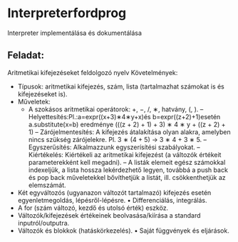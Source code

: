 # Interpreterfordprog
Interpreter implementálása és dokumentálása
## Feladat:
Aritmetikai kifejezéseket feldolgozó nyelv Követelmények:

- Típusok: aritmetikai kifejezés, szám, lista (tartalmazhat számokat is és kifejezéseket is).
- Műveletek: 
  - A szokásos aritmetikai operátorok: +, −, /, ∗, hatvány, (, ).
  – Helyettesítés:Pl.:a=expr((x+3)∗4∗y+x)és b=expr((z+2)+1)esetén a.substitute(x=b) eredménye (((z + 2) + 1) + 3) ∗ 4 ∗ y + ((z + 2) + 1)
  – Zárójelmentesítés: A kifejezés átalakítása olyan alakra, amelyben nincs szükség zárójelekre. Pl. 3 ∗ (4 + 5) → 3 ∗ 4 + 3 ∗ 5.
  – Egyszerűsítés: Alkalmazzunk egyszerísítési szabályokat.
  – Kiértékelés: Kiértékeli az aritmetikai kifejezést (a változók értékeit parameterekként kell megadni).
  – A listák elemeit egész számokkal indexeljük, a lista hossza lekérdezhető legyen, továbbá a push back és pop back műveletekkel bővíthetjük a listát, ill. csökkenthetjük az elemszámát.
- Két egyváltozós (ugyanazon változót tartalmazó) kifejezés esetén egyenletmegoldás, lépésről-lépésre. • Differenciálás, integrálás.
- A for (szám változó, kezdő és utolsó érték) eszköz.
- Változók/kifejezések értékeinek beolvasása/kiírása a standard inputról/outputra.
- Változók és blokkok (hatáskörkezelés). • Saját függvények és eljárások.
